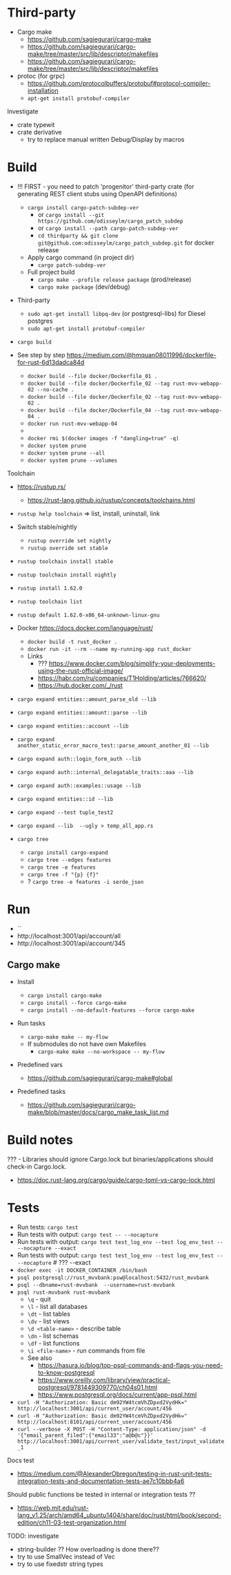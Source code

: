 



# Third-party

 - Cargo make
   - https://github.com/sagiegurari/cargo-make
   - https://github.com/sagiegurari/cargo-make/tree/master/src/lib/descriptor/makefiles
   - https://github.com/sagiegurari/cargo-make/tree/master/src/lib/descriptor/makefiles
 - protoc (for grpc)
   - https://github.com/protocolbuffers/protobuf#protocol-compiler-installation
   - `apt-get install protobuf-compiler`


Investigate

 - crate typewit
 - crate derivative
   - try to replace manual written Debug/Display by macros


# Build

 - !!! FIRST - you need to patch 'progenitor' third-party crate (for generating REST client stubs using OpenAPI definitions)
   - `cargo install cargo-patch-subdep-ver`
     - or `cargo install --git https://github.com/odisseylm/cargo_patch_subdep`
     - or `cargo install --path cargo-patch-subdep-ver`
     - `cd thirdparty && git clone git@github.com:odisseylm/cargo_patch_subdep.git` for docker release
   - Apply cargo command (in project dir)
     - `cargo patch-subdep-ver`
   - Full project build
     - `cargo make --profile release package` (prod/release)
     - `cargo make package` (dev/debug)

 - Third-party
   - `sudo apt-get install libpq-dev` (or postgresql-libs) for Diesel postgres
   - `sudo apt-get install protobuf-compiler`

 - `cargo build`
 - See step by step https://medium.com/@hmquan08011996/dockerfile-for-rust-6d13dadca84d
   - `docker build --file docker/Dockerfile_01 .`
   - `docker build --file docker/Dockerfile_02 --tag rust-mvv-webapp-02 --no-cache .`
   - `docker build --file docker/Dockerfile_02 --tag rust-mvv-webapp-02 .`
   - `docker build --file docker/Dockerfile_04 --tag rust-mvv-webapp-04 .`
   - `docker run rust-mvv-webapp-04`
   - 
   - `docker rmi $(docker images -f "dangling=true" -q)`
   - `docker system prune`
   - `docker system prune --all`
   - `docker system prune --volumes`

Toolchain
 - https://rustup.rs/
   - https://rust-lang.github.io/rustup/concepts/toolchains.html
 - `rustup help toolchain` => list, install, uninstall, link
 - Switch stable/nightly
   - `rustup override set nightly`
   - `rustup override set stable`
 - `rustup toolchain install stable`
 - `rustup toolchain install nightly`
 - `rustup install 1.62.0`
 - `rustup toolchain list`
 - `rustup default 1.62.0-x86_64-unknown-linux-gnu`

 - Docker https://docs.docker.com/language/rust/
   - `docker build -t rust_docker .`
   - `docker run -it --rm --name my-running-app rust_docker`
   - Links
     - ??? https://www.docker.com/blog/simplify-your-deployments-using-the-rust-official-image/
     - https://habr.com/ru/companies/T1Holding/articles/766620/
     - https://hub.docker.com/_/rust

 - `cargo expand entities::amount_parse_old --lib`
 - `cargo expand entities::amount::parse --lib`
 - `cargo expand entities::account --lib`
 - `cargo expand another_static_error_macro_test::parse_amount_another_01 --lib`
 - `cargo expand auth::login_form_auth --lib`
 - `cargo expand auth::internal_delegatable_traits::aaa --lib`
 - `cargo expand auth::examples::usage --lib`
 - `cargo expand entities::id --lib`
 - `cargo expand --test tuple_test2`
 - `cargo expand --lib  --ugly > temp_all_app.rs`

 - `cargo tree`
   - `cargo install cargo-expand`
   - `cargo tree --edges features`
   - `cargo tree -e features`
   - `cargo tree -f "{p} {f}"`
   - ? `cargo tree -e features -i serde_json`

# Run

 - ``
 - http://localhost:3001/api/account/all
 - http://localhost:3001/api/account/345

## Cargo make

 - Install
   - `cargo install cargo-make`
   - `cargo install --force cargo-make`
   - `cargo install --no-default-features --force cargo-make`
 - Run tasks
   - `cargo-make make -- my-flow`
   - If submodules do not have own Makefiles
     - `cargo-make make --no-workspace -- my-flow`

 - Predefined vars
   - https://github.com/sagiegurari/cargo-make#global
 - Predefined tasks
   - https://github.com/sagiegurari/cargo-make/blob/master/docs/cargo_make_task_list.md

# Build notes

 ??? - Libraries should ignore Cargo.lock but binaries/applications should check-in Cargo.lock.
   - https://doc.rust-lang.org/cargo/guide/cargo-toml-vs-cargo-lock.html


# Tests

 - Run tests: `cargo test`
 - Run tests with output: `cargo test -- --nocapture`
 - Run tests with output: `cargo test test_log_env --test log_env_test -- --nocapture --exact`
 - Run tests with output: `cargo test test_log_env --test log_env_test -- --nocapture`  # ??? --exact
 - `docker exec -it DOCKER_CONTAINER /bin/bash`
 - `psql postgresql://rust_mvvbank:psw@localhost:5432/rust_mvvbank`
 - `psql --dbname=rust-mvvbank  --username=rust-mvvbank`
 - `psql rust-mvvbank rust-mvvbank`
   - `\q` - quit
   - `\l` - list all databases
   - `\dt` - list tables
   - `\dv` - list views
   - `\d <table-name>` - describe table
   - `\dn` - list schemas
   - `\df` - list functions
   - `\i <file-name>` - run commands from file
   - See also
     - https://hasura.io/blog/top-psql-commands-and-flags-you-need-to-know-postgresql
     - https://www.oreilly.com/library/view/practical-postgresql/9781449309770/ch04s01.html
     - https://www.postgresql.org/docs/current/app-psql.html
 - `curl -H "Authorization: Basic dm92YW4tcmVhZDpxd2VydHk=" http://localhost:3001/api/current_user/account/456`
 - `curl -H "Authorization: Basic dm92YW4tcmVhZDpxd2VydHk=" http://localhost:8101/api/current_user/account/456`
 - `curl --verbose -X POST -H "Content-Type: application/json" -d '{"email_parent_filed":{"email33":"a@b@c"}}' http://localhost:3001/api/current_user/validate_test/input_validate_1`


Docs test
 - https://medium.com/@AlexanderObregon/testing-in-rust-unit-tests-integration-tests-and-documentation-tests-ae7c10bbb4a6

Should public functions be tested in internal or integration tests ??
 - https://web.mit.edu/rust-lang_v1.25/arch/amd64_ubuntu1404/share/doc/rust/html/book/second-edition/ch11-03-test-organization.html


TODO: investigate
 - string-builder ?? How overloading is done there??
 - try to use SmallVec instead of Vec
 - try to use fixedstr string types